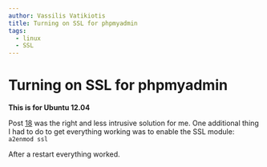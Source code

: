 ```yaml
---
author: Vassilis Vatikiotis
title: Turning on SSL for phpmyadmin
tags:
  - linux
  - SSL
---
```


# Turning on SSL for phpmyadmin

**This is for Ubuntu 12.04**

Post [18](http://ubuntuforums.org/showthread.php?t=1099536&p=12094913#post12094913) was the right and less intrusive solution for me. One additional thing I had to do to get everything working was to enable the SSL module:
`a2enmod ssl`

After a restart everything worked.
